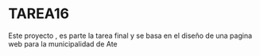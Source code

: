# TAREA16
Este proyecto , es parte la tarea final y se basa en el diseño de una pagina web para la municipalidad de Ate 
